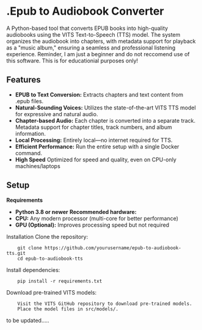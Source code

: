 # .Epub to Audiobook Converter

A Python-based tool that converts EPUB books into high-quality audiobooks using the VITS Text-to-Speech (TTS) model. The system organizes the audiobook into chapters, with metadata support for playback as a "music album," ensuring a seamless and professional listening experience. Reminder, I am just a beginner and do not reccomend use of this software. This is for educationial purposes only!

## Features
- **EPUB to Text Conversion:** Extracts chapters and text content from .epub files.
- **Natural-Sounding Voices:** Utilizes the state-of-the-art VITS TTS model for expressive and natural audio.
- **Chapter-based Audio:** Each chapter is converted into a separate track. Metadata support for chapter titles, track numbers, and album information.
- **Local Processing:** Entirely local—no internet required for TTS.
- **Efficient Performance:** Run the entire setup with a single Docker command.
- **High Speed** Optimized for speed and quality, even on CPU-only machines/laptops
    

## Setup

**Requirements**
- **Python 3.8 or newer**
**Recommended hardware:**
- **CPU:** Any modern processor (multi-core for better performance)
- **GPU (Optional):** Improves processing speed but not required

Installation
  Clone the repository:
    
        git clone https://github.com/yourusername/epub-to-audiobook-tts.git
        cd epub-to-audiobook-tts
        
  Install dependencies:

        pip install -r requirements.txt

  Download pre-trained VITS models:

        Visit the VITS GitHub repository to download pre-trained models.
        Place the model files in src/models/.

to be updated..... 
